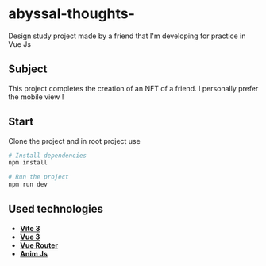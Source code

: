 # abyssal-thoughts-
Design study project made by a friend that I'm developing for practice in Vue Js

## Subject
This project completes the creation of an NFT of a friend.
I personally prefer the mobile view !

## Start
Clone the project and in root project use 
```bash
# Install dependencies
npm install

# Run the project
npm run dev
```

## Used technologies 

-   [**Vite 3**](https://vitejs.dev/guide/)
-   [**Vue 3**](https://vuejs.org/guide/introduction.html)
-   [**Vue Router**](https://github.com/vuejs/router)
-   [**Anim Js**](https://animejs.com/)